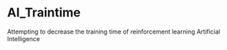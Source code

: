 # AI_Traintime
Attempting to decrease the training time of reinforcement learning Artificial Intelligence

